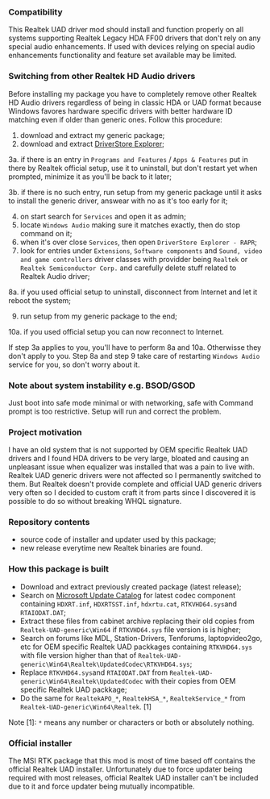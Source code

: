 ### Compatibility
This Realtek UAD driver mod should install and function properly on all systems supporting Realtek Legacy HDA FF00 drivers that don't rely on any special audio enhancements. If used with devices relying on special audio enhancements functionality and feature set available may be limited.
### Switching from other Realtek HD Audio drivers
Before installing my package you have to completely remove other Realtek HD Audio drivers regardless of being in classic HDA or UAD format because Windows favores hardware specific drivers with better hardware ID matching even if older than generic ones. Follow this procedure: 
1. download and extract my generic package;
2. download and extract [DriverStore Explorer](https://github.com/lostindark/DriverStoreExplorer/releases);

3a. if there is an entry in `Programs and Features` / `Apps & Features` put in there by Realtek official setup, use it to uninstall, but don't restart yet when prompted, minimize it as you'll be back to it later;

3b. if there is no such entry, run setup from my generic package until it asks to install the generic driver, answear with no as it's too early for it;

4. on start search for `Services` and open it as admin;
5. locate `Windows Audio` making sure it matches exactly, then do stop command on it;
6. when it's over close `Services`, then open `DriverStore Explorer - RAPR`;
7. look for entries under `Extensions`, `Software components` and `Sound, video and game controllers` driver classes with providder being `Realtek` or `Realtek Semiconductor Corp.` and carefully delete stuff related to Realtek Audio driver;

8a. if you used official setup to uninstall, disconnect from Internet and let it reboot the system;

9. run setup from my generic package to the end;

10a. if you used official setup you can now reconnect to Internet.

If step 3a applies to you, you'll have to perform 8a and 10a. Otherwisse they don't apply to you.
Step 8a and step 9 take care of restarting `Windows Audio` service for you, so don't worry about it.
### Note about system instability e.g. BSOD/GSOD
Just boot into safe mode minimal or with networking, safe with Command prompt is too restrictive. Setup will run and correct the problem.
### Project motivation
I have an old system that is not supported by OEM specific Realtek UAD drivers and I found HDA drivers to be very large, bloated and causing an unpleasant issue when equalizer was installed that was a pain to live with. Realtek UAD generic drivers were not affected so I permanently switched to them. But Realtek doesn't provide complete and official UAD generic drivers very often so I decided to custom craft it from parts since I discovered it is possible to do so without breaking WHQL signature.
### Repository contents
- source code of installer and updater used by this package;
- new release everytime new Realtek binaries are found.
### How this package is built
- Download and extract previously created package (latest release);
- Search on [Microsoft Update Catalog](https://www.catalog.update.microsoft.com/Search.aspx?q=Realtek+Media+2020) for latest codec component containing `HDXRT.inf`, `HDXRTSST.inf`, `hdxrtu.cat`, `RTKVHD64.sys`and `RTAIODAT.DAT`;
- Extract these files from cabinet archive replacing their old copies from `Realtek-UAD-generic\Win64` if `RTKVHD64.sys` file version is is higher;
- Search on forums like MDL, Station-Drivers, Tenforums, laptopvideo2go, etc for OEM specific Realtek UAD packkages containing `RTKVHD64.sys` with file version higher than that of `Realtek-UAD-generic\Win64\Realtek\UpdatedCodec\RTKVHD64.sys`;
- Replace  `RTKVHD64.sys`and `RTAIODAT.DAT` from `Realtek-UAD-generic\Win64\Realtek\UpdatedCodec` with their copies from OEM specific Realtek UAD packkage;
- Do the same for `RealtekAPO_*`, `RealtekHSA_*`, `RealtekService_*` from `Realtek-UAD-generic\Win64\Realtek`. [1]

Note [1]: `*` means any number or characters or both or absolutely nothing.
### Official installer
The MSI RTK package that this mod is most of time based off contains the official Realtek UAD installer. Unfortunately due to force updater being required with most releases, official Realtek UAD installer can't be included due to it and force updater being mutually incompatible.
